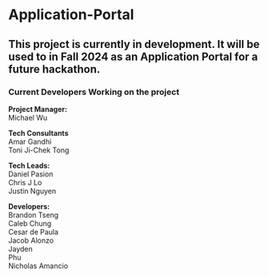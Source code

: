 # Application-Portal
## This project is currently in development. It will be used to in Fall 2024 as an Application Portal for a future hackathon.
### Current Developers Working on the project

**Project Manager:**  
Michael Wu 

**Tech Consultants**  
Amar Gandhi  
Toni Ji-Chek Tong  

**Tech Leads:**  
Daniel Pasion  
Chris J Lo  
Justin Nguyen      

**Developers:**  
Brandon Tseng  
Caleb Chung  
Cesar de Paula  
Jacob Alonzo  
Jayden  
Phu  
Nicholas Amancio
